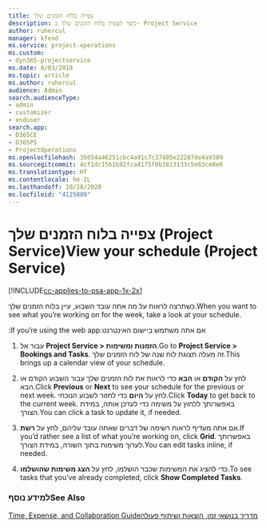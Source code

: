 ```yaml
---
title: ‏‫צפייה בלוח הזמנים שלך
description: כיצד לצפות בלוח הזמנים שלך ב- Project Service
author: ruhercul
manager: kfend
ms.service: project-operations
ms.custom:
- dyn365-projectservice
ms.date: 8/03/2018
ms.topic: article
ms.author: ruhercul
audience: Admin
search.audienceType:
- admin
- customizer
- enduser
search.app:
- D365CE
- D365PS
- ProjectOperations
ms.openlocfilehash: 35054a46251cbc4a91c7c37405e22287de4a9389
ms.sourcegitcommit: 4cf1dc1561b92fca4175f0b3813133c5e63ce8e6
ms.translationtype: HT
ms.contentlocale: he-IL
ms.lasthandoff: 10/28/2020
ms.locfileid: "4125809"
---
```

# <a name="view-your-schedule-project-service"></a><span data-ttu-id="7ced8-103">צפייה בלוח הזמנים שלך (Project Service)</span><span class="sxs-lookup"><span data-stu-id="7ced8-103">View your schedule (Project Service)</span></span>

[!INCLUDE[cc-applies-to-psa-app-1x-2x](../includes/cc-applies-to-psa-app-1x-2x.md)]

<span data-ttu-id="7ced8-104">כשתרצה לראות על מה אתה עובד השבוע, עיין בלוח הזמנים שלך.</span><span class="sxs-lookup"><span data-stu-id="7ced8-104">When you want to see what you’re working on for the week, take a look at your schedule.</span></span>  
  
 <span data-ttu-id="7ced8-105">אם אתה משתמש ‏‫ביישום האינטרנט:</span><span class="sxs-lookup"><span data-stu-id="7ced8-105">If you’re using the web app:</span></span>  
  
1.  <span data-ttu-id="7ced8-106">עבור אל **Project Service > הזמנות ומשימות**.</span><span class="sxs-lookup"><span data-stu-id="7ced8-106">Go to **Project Service > Bookings and Tasks**.</span></span> <span data-ttu-id="7ced8-107">זה מעלה תצוגת לוח שנה של לוח הזמנים שלך.</span><span class="sxs-lookup"><span data-stu-id="7ced8-107">This brings up a calendar view of your schedule.</span></span>  
  
2.  <span data-ttu-id="7ced8-108">לחץ על **הקודם** או **הבא** כדי לראות את לוח הזמנים שלך עבור השבוע הקודם או הבא.</span><span class="sxs-lookup"><span data-stu-id="7ced8-108">Click **Previous** or **Next** to see your schedule for the previous or next week.</span></span> <span data-ttu-id="7ced8-109">לחץ על **היום** כדי לחזור לשבוע הנוכחי.</span><span class="sxs-lookup"><span data-stu-id="7ced8-109">Click **Today** to get back to the current week.</span></span> <span data-ttu-id="7ced8-110">באפשרותך ללחוץ על משימה כדי לעדכן אותה, במידת הצורך.</span><span class="sxs-lookup"><span data-stu-id="7ced8-110">You can click a task to update it, if needed.</span></span>  
  
3.  <span data-ttu-id="7ced8-111">אם אתה מעדיף לראות רשימה של דברים שאתה עובד עליהם, לחץ על **רשת**.</span><span class="sxs-lookup"><span data-stu-id="7ced8-111">If you’d rather see a list of what you’re working on, click **Grid**.</span></span> <span data-ttu-id="7ced8-112">באפשרותך לערוך משימות בתוך השורה, במידת הצורך.</span><span class="sxs-lookup"><span data-stu-id="7ced8-112">You can edit tasks inline, if needed.</span></span>  
  
4.  <span data-ttu-id="7ced8-113">כדי להציג את המשימות שכבר הושלמו, לחץ על **הצג משימות שהושלמו**.</span><span class="sxs-lookup"><span data-stu-id="7ced8-113">To see tasks that you’ve already completed, click **Show Completed Tasks**.</span></span>  
  
### <a name="see-also"></a><span data-ttu-id="7ced8-114">למידע נוסף</span><span class="sxs-lookup"><span data-stu-id="7ced8-114">See Also</span></span>  
 [<span data-ttu-id="7ced8-115">‏‫מדריך בנושאי זמן, הוצאות ושיתוף פעולה</span><span class="sxs-lookup"><span data-stu-id="7ced8-115">Time, Expense, and Collaboration Guide</span></span>](../psa/time-expense-collaboration-guide.md)
